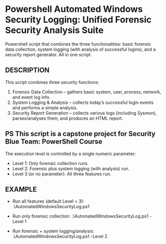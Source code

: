 # Powershell Automated Windows Security Logging: Unified Forensic Security Analysis Suite
Powershell script that combines the three functionalities: basic forensic data collection, system logging (with analysis of successful logins), and a security report generator. All in one script. 

## DESCRIPTION
This script combines three security functions:
  1. Forensic Data Collection – gathers basic system, user, process, network, and event log info.
  2. System Logging & Analysis – collects today’s successful login events and performs a simple analysis.
  3. Security Report Generation – collects various logs (including Sysmon), parses/analyses them, and produces an HTML report.
  
## PS This script is a capstone project for Security Blue Team: PowerShell Course
  
The execution level is controlled by a single numeric parameter:
  - Level 1: Only forensic collection runs.
  - Level 2: Forensic plus system logging (with analysis) run.
  - Level 3 (or no parameter): All three features run.

## EXAMPLE
- Run all features (default Level = 3):
  .\AutomatedWindowsSecurityLog.ps1

- Run only forensic collection:
  .\AutomatedWindowsSecurityLog.ps1 -Level 1

- Run forensic + system logging/analysis:
  .\AutomatedWindowsSecurityLog.ps1 -Level 2

